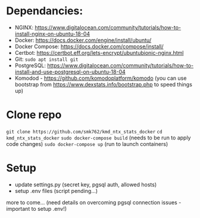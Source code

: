 # Dependancies:

- NGINX:  https://www.digitalocean.com/community/tutorials/how-to-install-nginx-on-ubuntu-18-04
- Docker: https://docs.docker.com/engine/install/ubuntu/
- Docker Compose: https://docs.docker.com/compose/install/
- Certbot: https://certbot.eff.org/lets-encrypt/ubuntubionic-nginx.html
- Git: `sudo apt install git`
- PostgreSQL: https://www.digitalocean.com/community/tutorials/how-to-install-and-use-postgresql-on-ubuntu-18-04
- Komodod - https://github.com/komodoplatform/komodo (you can use bootstrap from https://www.dexstats.info/bootstrap.php to speed things up)

# Clone repo
`git clone https://github.com/smk762/kmd_ntx_stats_docker`
`cd kmd_ntx_stats_docker`
`sudo docker-compose build`  (needs to be run to apply code changes)
`sudo docker-compose up` (run to launch containers)

# Setup
- update settings.py (secret key, pgsql auth, allowed hosts)
- setup .env files (script pending...)


more to come... (need details on overcoming pgsql connection issues - important to setup .env!)

